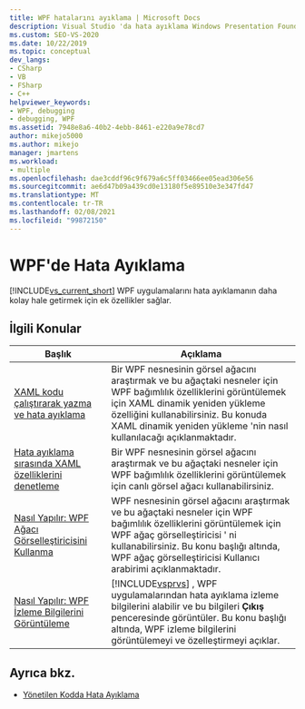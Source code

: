 ```yaml
---
title: WPF hatalarını ayıklama | Microsoft Docs
description: Visual Studio 'da hata ayıklama Windows Presentation Foundation (WPF) uygulamalarını daha kolay hale getirmek için ek özellikleri açıklayan makalelerin listesini görüntüleyin.
ms.custom: SEO-VS-2020
ms.date: 10/22/2019
ms.topic: conceptual
dev_langs:
- CSharp
- VB
- FSharp
- C++
helpviewer_keywords:
- WPF, debugging
- debugging, WPF
ms.assetid: 7948e8a6-40b2-4ebb-8461-e220a9e78cd7
author: mikejo5000
ms.author: mikejo
manager: jmartens
ms.workload:
- multiple
ms.openlocfilehash: dae3cddf96c9f679a6c5ff03466ee05ead306e56
ms.sourcegitcommit: ae6d47b09a439cd0e13180f5e89510e3e347fd47
ms.translationtype: MT
ms.contentlocale: tr-TR
ms.lasthandoff: 02/08/2021
ms.locfileid: "99872150"
---
```

# <a name="debugging-wpf"></a>WPF'de Hata Ayıklama

[!INCLUDE[vs_current_short](../code-quality/includes/vs_current_short_md.md)] WPF uygulamalarını hata ayıklamanın daha kolay hale getirmek için ek özellikler sağlar.

## <a name="related-topics"></a>İlgili Konular

| Başlık | Açıklama |
| - | - |
| [XAML kodu çalıştırarak yazma ve hata ayıklama](../xaml-tools/xaml-hot-reload.md) | Bir WPF nesnesinin görsel ağacını araştırmak ve bu ağaçtaki nesneler için WPF bağımlılık özelliklerini görüntülemek için XAML dinamik yeniden yükleme özelliğini kullanabilirsiniz. Bu konuda XAML dinamik yeniden yükleme 'nin nasıl kullanılacağı açıklanmaktadır. |
| [Hata ayıklama sırasında XAML özelliklerini denetleme](../xaml-tools/xaml-hot-reload.md) | Bir WPF nesnesinin görsel ağacını araştırmak ve bu ağaçtaki nesneler için WPF bağımlılık özelliklerini görüntülemek için canlı görsel ağacı kullanabilirsiniz. |
| [Nasıl Yapılır: WPF Ağacı Görselleştiricisini Kullanma](../debugger/how-to-use-the-wpf-tree-visualizer.md) | WPF nesnesinin görsel ağacını araştırmak ve bu ağaçtaki nesneler için WPF bağımlılık özelliklerini görüntülemek için WPF ağaç görselleştiricisi ' ni kullanabilirsiniz. Bu konu başlığı altında, WPF ağaç görselleştiricisi Kullanıcı arabirimi açıklanmaktadır. |
| [Nasıl Yapılır: WPF İzleme Bilgilerini Görüntüleme](../debugger/how-to-display-wpf-trace-information.md) | [!INCLUDE[vsprvs](../code-quality/includes/vsprvs_md.md)] , WPF uygulamalarından hata ayıklama izleme bilgilerini alabilir ve bu bilgileri **Çıkış** penceresinde görüntüler. Bu konu başlığı altında, WPF izleme bilgilerini görüntülemeyi ve özelleştirmeyi açıklar. |

## <a name="see-also"></a>Ayrıca bkz.
- [Yönetilen Kodda Hata Ayıklama](../debugger/debugging-managed-code.md)